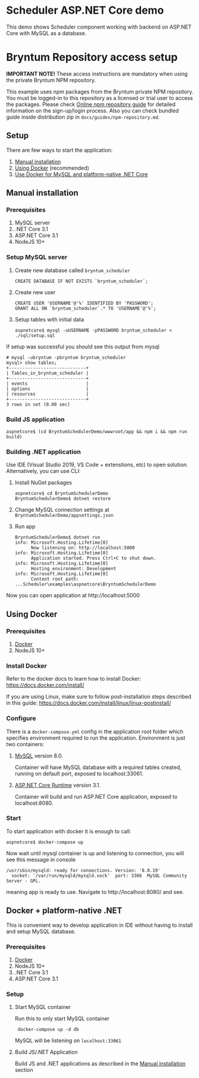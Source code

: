 # Scheduler ASP.NET Core demo

This demo shows Scheduler component working with backend on ASP.NET Core with MySQL as a database.

# Bryntum Repository access setup

**IMPORTANT NOTE!** These access instructions are mandatory when using the private Bryntum NPM repository.

This example uses npm packages from the Bryntum private NPM repository. You must be logged-in to this repository as a
licensed or trial user to access the packages. Please
check [Online npm repository guide](https://bryntum.com/docs/scheduler/guide/Scheduler/npm-repository) for detailed information
on the sign-up/login process. Also you can check bundled guide inside distribution zip
in `docs/guides/npm-repository.md`.

## Setup

There are few ways to start the application:

1. [Manual installation](#manual-installation)
2. [Using Docker](#using-docker) (recommended)
3. [Use Docker for MySQL and platform-native .NET Core](#Docker-+-platform-native-.NET)

<a name="manual"></a>
## Manual installation

### Prerequisites
1. MySQL server
2. .NET Core 3.1
3. ASP.NET Core 3.1
4. NodeJS 10+

### Setup MySQL server

1. Create new database called `bryntum_scheduler`
    
    ```
    CREATE DATABASE IF NOT EXISTS `bryntum_scheduler`;
    ```

2. Create new user

    ```
    CREATE USER 'USERNAME'@'%' IDENTIFIED BY 'PASSWORD';
    GRANT ALL ON `bryntum_scheduler`.* TO 'USERNAME'@'%';
    ```

3. Setup tables with initial data

    ```
    aspnetcore$ mysql -uUSERNAME -pPASSWORD bryntum_scheduler < ./sql/setup.sql
    ```

If setup was successful you should see this output from mysql

```
# mysql -ubryntum -pbryntum bryntum_scheduler
mysql> show tables;
+-----------------------------+
| Tables_in_bryntum_scheduler |
+-----------------------------+
| events                      |
| options                     |
| resources                   |
+-----------------------------+
3 rows in set (0.00 sec)
```

### Build JS application

```
aspnetcore$ (cd BryntumSchedulerDemo/wwwroot/app && npm i && npm run build)
```

### Building .NET application

Use IDE (Visual Studio 2019, VS Code + extenstions, etc) to open solution. Alternatively, you can use CLI:

1. Install NuGet packages
    ```
    aspnetcore$ cd BryntumSchedulerDemo
    BryntumSchedulerDemo$ dotnet restore
    ```
2. Change MySQL connection settings at `BryntumSchedulerDemo/appsettings.json`

3. Run app
    ```
    BryntumSchedulerDemo$ dotnet run
    info: Microsoft.Hosting.Lifetime[0]
          Now listening on: http://localhost:5000
    info: Microsoft.Hosting.Lifetime[0]
          Application started. Press Ctrl+C to shut down.
    info: Microsoft.Hosting.Lifetime[0]
          Hosting environment: Development
    info: Microsoft.Hosting.Lifetime[0]
          Content root path: ...Scheduler\examples\aspnetcore\BryntumSchedulerDemo
    ```

Now you can open application at http://localhost:5000

<a name="docker"></a>
## Using Docker

### Prerequisites

1. [Docker](https://docs.docker.com/install/)
2. NodeJS 10+

### Install Docker

Refer to the docker docs to learn how to install Docker:
https://docs.docker.com/install/

If you are using Linux, make sure to follow post-installation steps described in this guide:
https://docs.docker.com/install/linux/linux-postinstall/

### Configure

There is a `docker-compose.yml` config in the application root folder which specifies environment required to run the
application. Environment is just two containers:

1. [MySQL](https://hub.docker.com/_/mysql) version 8.0. 

    Container will have MySQL database with a required tables created, running on default port, exposed to localhost:33061.

2. [ASP.NET Core Runtime](https://hub.docker.com/_/microsoft-dotnet-core-aspnet/) version 3.1.

    Container will build and run ASP.NET Core application, exposed to localhost:8080.

### Start

To start application with docker it is enough to call:

    aspnetcore$ docker-compose up

Now wait until mysql container is up and listening to connection, you will see this message in console

```
/usr/sbin/mysqld: ready for connections. Version: '8.0.19'
  socket: '/var/run/mysqld/mysqld.sock'  port: 3306  MySQL Community Server - GPL.
  ```

meaning app is ready to use. Navigate to http://localhost:8080/ and see.

## Docker + platform-native .NET

This is convenient way to develop application in IDE without having to install and setup MySQL database.

### Prerequisites

1. [Docker](https://docs.docker.com/install/)
2. NodeJS 10+
3. .NET Core 3.1
4. ASP.NET Core 3.1

### Setup

1. Start MySQL container

    Run this to only start MySQL container

        docker-compose up -d db

    MySQL will be listening on `localhost:33061`

2. Build JS/.NET Application

    Build JS and .NET applications as described in the [Manual installation](#dotner) section


